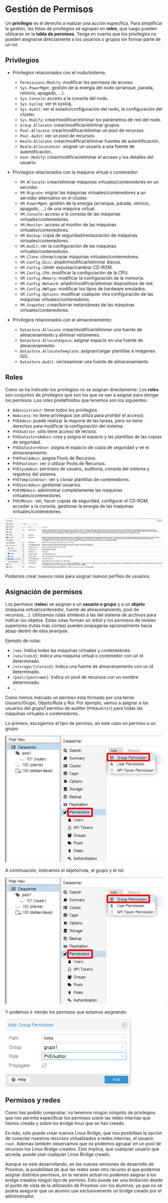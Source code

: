 # Gestión de Permisos

Un **privilegio** es el derecho a realizar una acción específica. Para simplificar la gestión, las listas de privilegios se agrupan en **roles**, que luego pueden utilizarse en la **tabla de permisos**. Tenga en cuenta que los privilegios no pueden asignarse directamente a los usuarios o grupos sin formar parte de un rol.

## Privilegios

* Privilegios relacionados con el nodo/sistema:

    * `Permissions.Modify`: modificar los permisos de acceso.
    * `Sys.PowerMgmt`: gestión de la energía del nodo (arranque, parada, reinicio, apagado, ...).
    * `Sys.Console`: acceso a la consola del nodo.
    * `Sys.Syslog`: ver el syslog.
    * `Sys.Audit`: ver el estado/configuración del nodo, la configuración del clúster.
    * `Sys.Modify`: crear/modificar/eliminar los parámetros de red del nodo.
    * `Group.Allocate`: crear/modificar/eliminar grupos.
    * `Pool.Allocate`: crear/modificar/eliminar un pool de recursos.
    * `Pool.Audit`: ver un pool de recursos.
    * `Realm.Allocate`: crear/modificar/eliminar fuentes de autentificación.
    * `Realm.AllocateUser`: asignar un usuario a una fuente de autentificación..
    * `User.Modify`: crear/modificar/eliminar el acceso y los detalles del usuario.

* Privilegios relacionados con la máquina virtual o contenedor:

    * `VM.Allocate`: crear/eliminar máquinas virtuales/contenedores en un servidor.
    * `VM.Migrate`: migrar las máquinas virtuales/contenedores a un servidor alternativo en el clúster.
    * `VM.PowerMgmt`: gestión de la energía (arranque, parada, reinicio, apagado, ...) de una máquina virtual.
    * `VM.Console`: acceso a la consola de las máquinas virtuales/contenedores.
    * `VM.Monitor`: acceso al monitor de las máquinas virtuales/contenedores.
    * `VM.Backup`: copia de seguridad/restauración de máquinas virtuales/contenedores.
    * `VM.Audit`: ver la configuración de las máquinas virtuales/contenedores.
    * `VM.Clone`: clonar/copiar máquinas virtuales/contenedores.
    * `VM.Config.Disc`: añadir/modificar/eliminar discos.
    * `VM.Config.CDROM`: expulsar/cambiar CD-ROM.
    * `VM.Config.CPU`: modificar la configuración de la CPU.
    * `VM.Config.Memory`: modificar la configuración de la memoria.
    * `VM.Config.Network`: añadir/modificar/eliminar dispositivos de red.
    * `VM.Config.HWType`: modificar los tipos de hardware emulados.
    * `VM.Config.Options`: modificar cualquier otra configuración de las máquinas virtuales/contenedores.
    * `VM.Snapshot`: crear/borrar instantáneas de las máquinas virtuales/contenedores.

* Privilegios relacionados con el almacenamiento:

    * `Datastore.Allocate`: crear/modificar/eliminar una fuente de almacenamiento y eliminar volúmenes.
    * `Datastore.AllocateSpace`: asignar espacio en una fuente de almacenamiento.
    * `Datastore.AllocateTemplate`: asignar/cargar plantillas e imágenes ISO.
    * `Datastore.Audit`: ver/examinar una fuente de almacenamiento.

## Roles

Como se ha indicado los privilegios no se asignan directamente. Los **roles** son conjuntos de privilegios que son los que se van a asignar para otorgar los permisos. Los roles predefinidos que tenemos son los siguientes:

* `Administrator`: tiene todos los privilegios.
* `NoAccess`: no tiene privilegios (se utiliza para prohibir el acceso).
* `PVEAdmin`: puede realizar la mayoría de las tareas, pero no tiene derechos para modificar la configuración del sistema.
* `PVEAuditor`: sólo tiene acceso de lectura.
* `PVEDatastoreAdmin`: crea y asigna el espacio y las plantillas de las copias de seguridad.
* `PVEDatastoreUser`: asigna el espacio de copia de seguridad y ve el almacenamiento.
* `PVEPoolAdmin`: asigna Pools de Recursos.
* `PVEPoolUser`: ver o utilizar Pools de Recursos.
* `PVESysAdmin`: permisos de usuario, auditoría, consola del sistema y registros del sistema.
* `PVETemplateUser`: ver y clonar plantillas de contenedores.
* `PVEUserAdmin`: gestionar usuarios.
* `PVEVMAdmin`: administrar completamente las maquinas virtuales/contenedores.
* `PVEVMUser`: ver, hacer copias de seguridad, configurar el CD-ROM, acceder a la consola, gestionar la energía de las maquinas virtuales/contenedores.

![usuarios](img/usuario10.png)

Podemos crear nuevos roles para asignar nuevos perfiles de usuarios.

## Asignación de permisos

Los permisos (**roles**) se asignan a un **usuario o grupo** y a un **objeto** (máquina virtual/contenedor, fuente de almacenamiento, pool de recursos,...). Utilizamos rutas similares a las del sistema de archivos para indicar los objetos. Estas rutas forman un árbol y los permisos de niveles superiores (rutas más cortas) pueden propagarse opcionalmente hacia abajo dentro de esta jerarquía.

Ejemplo de rutas:

* `/vms`: Indica todas las máquinas virtuales y contenedores.
* `/vms/{vmid}`: Indica una máquina virtual o contenedor con un id determinado.
* `/storage/{storeid}`: Indica una fuente de almacenamiento con un id determinado.
* `/pool/{poolname}`: Indica un pool de recursos con un nombre determinado.
* ...

Como hemos indicado un permiso esta formado por una terna: Usuario/Grupo, Objeto/Ruta y Rol. Por ejemplo, vamos a asignar a los usuarios del *grupo1* permiso de auditor (`PVEAuditor`) para todas las máquinas virtuales o contenedores.

Lo primero, escogemos el tipo de permiso, en este caso un permiso a un grupo:

![usuarios](img/usuario11.png)

A continuación, indicamos el objeto/ruta, el grupo y el rol:

![usuarios](img/usuario11.png)

Y podemos ir viendo los permisos que estamos asignando:

![usuarios](img/usuario12.png)


## Permisos y redes

Como has podido comprobar, no tenemos ningún conjunto de privilegios que nos permita especificar los permisos sobre las redes internas que hemos creado y sobre los bridge linux que se han creado.

Es más, sólo puede crear nuevos Linux Bridge, que nos posibilitan la opción de conectar nuestros recursos virtualizados a redes internas, el usuario `root`. Además también observamos que no podemos agrupar en un pool de recursos los Linux Bridge creados. Esto implica, que cualquier usuario que acceda, puede usar cualquier Linux Bridge creado.

Aunque se está desarrollando, en las nuevas versiones de desarrollo de Proxmox, la posibilidad de que las redes sean otro recurso al que podemos asignar distintos permisos, en la versión actual no podemos asignar a los bridge creados ningún tipo de permiso. Esto puede ser una limitación desde el punto de vista de la utilización de Proxmox con los alumnos, ya que no se podría asegurar que un alumno use exclusivamente un bridge creado por el administrador.
